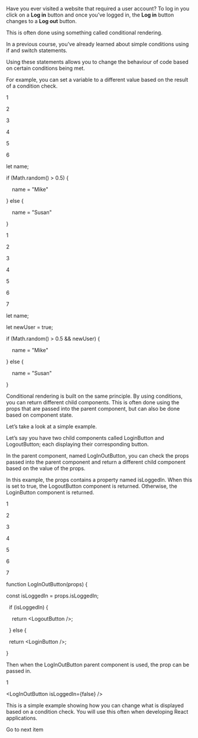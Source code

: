Have you ever visited a website that required a user account? To log in you click on a **Log in** button and once you’ve logged in, the **Log in** button changes to a **Log out** button.

This is often done using something called conditional rendering.

In a previous course, you’ve already learned about simple conditions using if and switch statements.

Using these statements allows you to change the behaviour of code based on certain conditions being met.

For example, you can set a variable to a different value based on the result of a condition check.

1

2

3

4

5

6

let name; 

if (Math.random() > 0.5) { 

    name = "Mike" 

} else { 

    name = "Susan" 

} 

1

2

3

4

5

6

7

let name; 

let newUser = true; 

if (Math.random() > 0.5 && newUser) { 

    name = "Mike" 

} else { 

    name = "Susan" 

} 

Conditional rendering is built on the same principle. By using conditions, you can return different child components. This is often done using the props that are passed into the parent component, but can also be done based on component state.

Let’s take a look at a simple example.

Let’s say you have two child components called LoginButton and LogoutButton; each displaying their corresponding button.

In the parent component, named LogInOutButton, you can check the props passed into the parent component and return a different child component based on the value of the props.

In this example, the props contains a property named isLoggedIn. When this is set to true, the LogoutButton component is returned. Otherwise, the LoginButton component is returned.

1

2

3

4

5

6

7

function LogInOutButton(props) {

const isLoggedIn = props.isLoggedIn;

  if (isLoggedIn) {

    return <LogoutButton />;

  } else {

  return <LoginButton />;

}

Then when the LogInOutButton parent component is used, the prop can be passed in.

1

<LogInOutButton isLoggedIn={false} />

This is a simple example showing how you can change what is displayed based on a condition check. You will use this often when developing React applications.

Go to next item